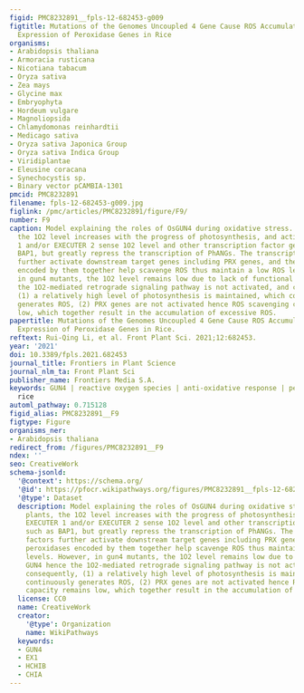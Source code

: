 ```yaml
---
figid: PMC8232891__fpls-12-682453-g009
figtitle: Mutations of the Genomes Uncoupled 4 Gene Cause ROS Accumulation and Repress
  Expression of Peroxidase Genes in Rice
organisms:
- Arabidopsis thaliana
- Armoracia rusticana
- Nicotiana tabacum
- Oryza sativa
- Zea mays
- Glycine max
- Embryophyta
- Hordeum vulgare
- Magnoliopsida
- Chlamydomonas reinhardtii
- Medicago sativa
- Oryza sativa Japonica Group
- Oryza sativa Indica Group
- Viridiplantae
- Eleusine coracana
- Synechocystis sp.
- Binary vector pCAMBIA-1301
pmcid: PMC8232891
filename: fpls-12-682453-g009.jpg
figlink: /pmc/articles/PMC8232891/figure/F9/
number: F9
caption: Model explaining the roles of OsGUN4 during oxidative stress. In WT plants,
  the 1O2 level increases with the progress of photosynthesis, and activate EXECUTER
  1 and/or EXECUTER 2 sense 1O2 level and other transcription factor genes, such as
  BAP1, but greatly repress the transcription of PhANGs. The transcription factors
  further activate downstream target genes including PRX genes, and the peroxidases
  encoded by them together help scavenge ROS thus maintain a low ROS levels. However,
  in gun4 mutants, the 1O2 level remains low due to lack of functional GUN4 hence
  the 1O2-mediated retrograde signaling pathway is not activated, and consequently,
  (1) a relatively high level of photosynthesis is maintained, which continuously
  generates ROS, (2) PRX genes are not activated hence ROS scavenging capacity remains
  low, which together result in the accumulation of excessive ROS.
papertitle: Mutations of the Genomes Uncoupled 4 Gene Cause ROS Accumulation and Repress
  Expression of Peroxidase Genes in Rice.
reftext: Rui-Qing Li, et al. Front Plant Sci. 2021;12:682453.
year: '2021'
doi: 10.3389/fpls.2021.682453
journal_title: Frontiers in Plant Science
journal_nlm_ta: Front Plant Sci
publisher_name: Frontiers Media S.A.
keywords: GUN4 | reactive oxygen species | anti-oxidative response | peroxidase |
  rice
automl_pathway: 0.715128
figid_alias: PMC8232891__F9
figtype: Figure
organisms_ner:
- Arabidopsis thaliana
redirect_from: /figures/PMC8232891__F9
ndex: ''
seo: CreativeWork
schema-jsonld:
  '@context': https://schema.org/
  '@id': https://pfocr.wikipathways.org/figures/PMC8232891__fpls-12-682453-g009.html
  '@type': Dataset
  description: Model explaining the roles of OsGUN4 during oxidative stress. In WT
    plants, the 1O2 level increases with the progress of photosynthesis, and activate
    EXECUTER 1 and/or EXECUTER 2 sense 1O2 level and other transcription factor genes,
    such as BAP1, but greatly repress the transcription of PhANGs. The transcription
    factors further activate downstream target genes including PRX genes, and the
    peroxidases encoded by them together help scavenge ROS thus maintain a low ROS
    levels. However, in gun4 mutants, the 1O2 level remains low due to lack of functional
    GUN4 hence the 1O2-mediated retrograde signaling pathway is not activated, and
    consequently, (1) a relatively high level of photosynthesis is maintained, which
    continuously generates ROS, (2) PRX genes are not activated hence ROS scavenging
    capacity remains low, which together result in the accumulation of excessive ROS.
  license: CC0
  name: CreativeWork
  creator:
    '@type': Organization
    name: WikiPathways
  keywords:
  - GUN4
  - EX1
  - HCHIB
  - CHIA
---
```

